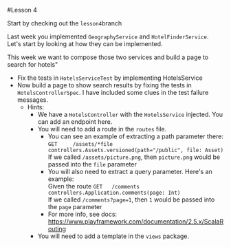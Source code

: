 #Lesson 4

Start by checking out the `lesson4`branch

Last week you implemented `GeographyService` and `HotelFinderService`.  
Let's start by looking at how they can be implemented.

This week we want to compose those two services and build a page to search for hotels"
* Fix the tests in `HotelsServiceTest` by implementing HotelsService
* Now build a page to show search results by fixing the tests in `HotelsControllerSpec`. I have included some clues in the test failure messages.
    * Hints:
        * We have a `HotelsController` with the `HotelsService` injected. You can add an endpoint here.
        * You will need to add a route in the `routes` file.
            * You can see an example of extracting a path parameter there:  
              `GET     /assets/*file               controllers.Assets.versioned(path="/public", file: Asset)`  
              If we called `/assets/picture.png`, then `picture.png` would be passed into the `file` parameter
            * You will also need to extract a query parameter. Here's an example:  
              Given the route `GET   /comments                     controllers.Application.comments(page: Int)`  
              If we called `/comments?page=1`, then `1` would be passed into the  `page` parameter
            * For more info, see docs: https://www.playframework.com/documentation/2.5.x/ScalaRouting
        * You will need to add a template in the `views` package.
